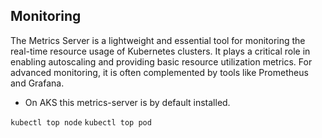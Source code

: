 ## Monitoring

The Metrics Server is a lightweight and essential tool for monitoring the real-time resource usage of Kubernetes clusters. It plays a critical role in enabling autoscaling and providing basic resource utilization metrics. For advanced monitoring, it is often complemented by tools like Prometheus and Grafana.

- On AKS this metrics-server is by default installed.

`kubectl top node`
`kubectl top pod`
